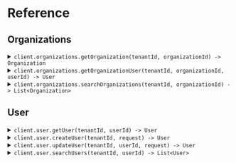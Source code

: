 # Reference
## Organizations
<details><summary><code>client.organizations.getOrganization(tenantId, organizationId) -> Organization</code></summary>
<dl>
<dd>

#### 🔌 Usage

<dl>
<dd>

<dl>
<dd>

```java
client.organizations().getOrganization("tenant_id", "organization_id");
```
</dd>
</dl>
</dd>
</dl>

#### ⚙️ Parameters

<dl>
<dd>

<dl>
<dd>

**tenantId:** `String` 
    
</dd>
</dl>

<dl>
<dd>

**organizationId:** `String` 
    
</dd>
</dl>
</dd>
</dl>


</dd>
</dl>
</details>

<details><summary><code>client.organizations.getOrganizationUser(tenantId, organizationId, userId) -> User</code></summary>
<dl>
<dd>

#### 🔌 Usage

<dl>
<dd>

<dl>
<dd>

```java
client.organizations().getOrganizationUser(
    "organization_id",
    "user_id",
    GetOrganizationUserRequest
        .builder()
        .build()
);
```
</dd>
</dl>
</dd>
</dl>

#### ⚙️ Parameters

<dl>
<dd>

<dl>
<dd>

**tenantId:** `String` 
    
</dd>
</dl>

<dl>
<dd>

**organizationId:** `String` 
    
</dd>
</dl>

<dl>
<dd>

**userId:** `String` 
    
</dd>
</dl>
</dd>
</dl>


</dd>
</dl>
</details>

<details><summary><code>client.organizations.searchOrganizations(tenantId, organizationId) -> List&lt;Organization&gt;</code></summary>
<dl>
<dd>

#### 🔌 Usage

<dl>
<dd>

<dl>
<dd>

```java
client.organizations().searchOrganizations(
    "organization_id",
    SearchOrganizationsRequest
        .builder()
        .limit(1)
        .build()
);
```
</dd>
</dl>
</dd>
</dl>

#### ⚙️ Parameters

<dl>
<dd>

<dl>
<dd>

**tenantId:** `String` 
    
</dd>
</dl>

<dl>
<dd>

**organizationId:** `String` 
    
</dd>
</dl>

<dl>
<dd>

**limit:** `Optional<Integer>` 
    
</dd>
</dl>
</dd>
</dl>


</dd>
</dl>
</details>

## User
<details><summary><code>client.user.getUser(tenantId, userId) -> User</code></summary>
<dl>
<dd>

#### 🔌 Usage

<dl>
<dd>

<dl>
<dd>

```java
client.user().getUser(
    "user_id",
    GetUsersRequest
        .builder()
        .build()
);
```
</dd>
</dl>
</dd>
</dl>

#### ⚙️ Parameters

<dl>
<dd>

<dl>
<dd>

**tenantId:** `String` 
    
</dd>
</dl>

<dl>
<dd>

**userId:** `String` 
    
</dd>
</dl>
</dd>
</dl>


</dd>
</dl>
</details>

<details><summary><code>client.user.createUser(tenantId, request) -> User</code></summary>
<dl>
<dd>

#### 🔌 Usage

<dl>
<dd>

<dl>
<dd>

```java
client.user().createUser(
    "tenant_id",
    User
        .builder()
        .name("name")
        .tags(
            Arrays.asList("tags", "tags")
        )
        .build()
);
```
</dd>
</dl>
</dd>
</dl>

#### ⚙️ Parameters

<dl>
<dd>

<dl>
<dd>

**tenantId:** `String` 
    
</dd>
</dl>

<dl>
<dd>

**request:** `User` 
    
</dd>
</dl>
</dd>
</dl>


</dd>
</dl>
</details>

<details><summary><code>client.user.updateUser(tenantId, userId, request) -> User</code></summary>
<dl>
<dd>

#### 🔌 Usage

<dl>
<dd>

<dl>
<dd>

```java
client.user().updateUser(
    "user_id",
    UpdateUserRequest
        .builder()
        .body(
            User
                .builder()
                .name("name")
                .tags(
                    Arrays.asList("tags", "tags")
                )
                .build()
        )
        .build()
);
```
</dd>
</dl>
</dd>
</dl>

#### ⚙️ Parameters

<dl>
<dd>

<dl>
<dd>

**tenantId:** `String` 
    
</dd>
</dl>

<dl>
<dd>

**userId:** `String` 
    
</dd>
</dl>

<dl>
<dd>

**request:** `User` 
    
</dd>
</dl>
</dd>
</dl>


</dd>
</dl>
</details>

<details><summary><code>client.user.searchUsers(tenantId, userId) -> List&lt;User&gt;</code></summary>
<dl>
<dd>

#### 🔌 Usage

<dl>
<dd>

<dl>
<dd>

```java
client.user().searchUsers(
    "user_id",
    SearchUsersRequest
        .builder()
        .limit(1)
        .build()
);
```
</dd>
</dl>
</dd>
</dl>

#### ⚙️ Parameters

<dl>
<dd>

<dl>
<dd>

**tenantId:** `String` 
    
</dd>
</dl>

<dl>
<dd>

**userId:** `String` 
    
</dd>
</dl>

<dl>
<dd>

**limit:** `Optional<Integer>` 
    
</dd>
</dl>
</dd>
</dl>


</dd>
</dl>
</details>
